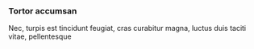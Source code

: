 ### Tortor accumsan

Nec, turpis est tincidunt feugiat, cras curabitur magna, luctus duis taciti vitae, pellentesque



